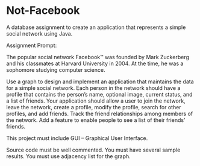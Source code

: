 # Not-Facebook
A database assignment to create an application that represents a simple social network using Java.

Assignment Prompt: 

The popular social network Facebook™ was founded by Mark Zuckerberg and his classmates at Harvard University in 2004. At the time, he was a sophomore studying computer science.

Use a graph to design and implement an application that maintains the data for a simple social network. Each person in the network should have a profile that contains the person’s name, optional image, current status, and a list of friends. Your application should allow a user to join the network, leave the network, create a profile, modify the profile, search for other profiles, and add friends. Track the friend relationships among members of the network. Add a feature to enable people to see a list of their friends’ friends.

This project must include GUI – Graphical User Interface.

Source code must be well commented.
You must have several sample results.
You must use adjacency list for the graph.
